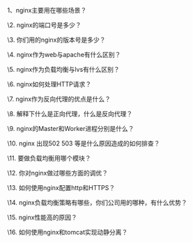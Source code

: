 1、nginx主要用在哪些场景？

\2. nginx的端口号是多少？

\3. 你们用的nginx的版本号是多少？

\4. nginx作为web与apache有什么区别？

\5. nginx作为负载均衡与lvs有什么区别？

\6. nginx如何处理HTTP请求？

\7.  nginx作为反向代理的优点是什么？

\8. 解释下什么是正向代理，什么是反向代理？

\9. nginx的Master和Worker进程分别是什么？

\10. nginx 出现502 503  等是什么原因造成的如何排查？

\11. 要做负载均衡用哪个模块？

\12. 你对nginx做过哪些方面的调优？

\13. 如何使用nginx配置http和HTTPS？

\14. nginx负载均衡策略有哪些，你们公司用的哪种，有什么优势？

\15. nginx性能高的原因？

\16. 如何使用nginx和tomcat实现动静分离？